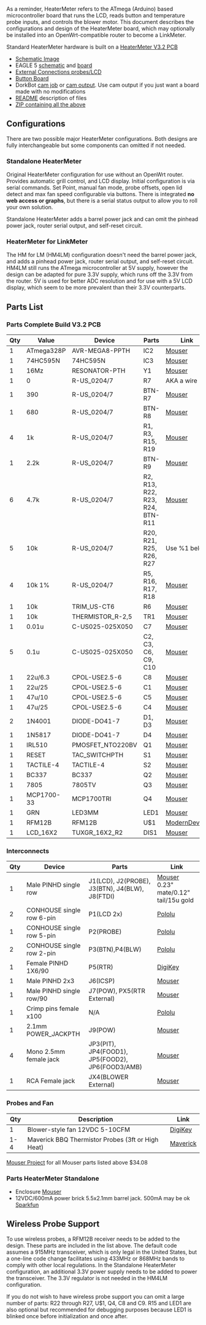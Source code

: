 As a reminder, HeaterMeter refers to the ATmega (Arduino) based microcontroller board that runs the LCD, reads button and temperature probe inputs, and controls the blower motor. This document describes the configurations and design of the HeaterMeter board, which may optionally be installed into an OpenWrt-compatible router to become a LinkMeter.

Standard HeaterMeter hardware is built on a [HeaterMeter V3.2 PCB](http://capnbry.net/linkmeter/pcb/hm-3.2/)

* [Schematic Image](http://capnbry.net/linkmeter/pcb/hm-3.2/LinkMeterHM.png)
* EAGLE 5 [schematic](http://capnbry.net/linkmeter/pcb/hm-3.2/LinkMeterHM.sch) and [board](http://capnbry.net/linkmeter/pcb/hm-3.2/LinkMeterHM.brd)
* [External Connections probes/LCD](http://capnbry.net/linkmeter/pcb/hm-3.2/LinkMeterHM-External.png)
* [Button Board](http://capnbry.net/linkmeter/pcb/hm-3.2/LinkMeterHM-Button.png)
* DorkBot [cam job](http://capnbry.net/linkmeter/pcb/hm-3.2/LinkMeter-Dorkbot.cam) or [cam output](http://capnbry.net/linkmeter/pcb/hm-3.1/LinkMeterHM-V3.2-DorkBot.zip). Use cam output if you just want a board made with no modifications
* [README](http://capnbry.net/linkmeter/pcb/hm-3.1/README-V3.2.txt) description of files
* [ZIP containing all the above](http://capnbry.net/linkmeter/pcb/hm-3.1/hm-3.2.zip)

## Configurations 

There are two possible major HeaterMeter configurations.  Both designs are fully interchangeable but some components can omitted if not needed.

### Standalone HeaterMeter

Original HeaterMeter configuration for use without an OpenWrt router. Provides automatic grill control, and LCD display. Initial configuration is via serial commands. Set Point, manual fan mode, probe offsets, open lid detect and max fan speed configurable via buttons. There is integrated **no web access or graphs**, but there is a serial status output to allow you to roll your own solution.

Standalone HeaterMeter adds a barrel power jack and can omit the pinhead power jack, router serial output, and self-reset circuit.

### HeaterMeter for LinkMeter

The HM for LM (HM4LM) configuration doesn't need the barrel power jack, and adds a pinhead power jack, router serial output, and self-reset circuit. HM4LM still runs the ATmega microcontroller at 5V supply, however the design can be adapted for pure 3.3V supply, which runs off the 3.3V from the router. 5V is used for better ADC resolution and for use with a 5V LCD display, which seem to be more prevalent than their 3.3V counterparts.

## Parts List

### Parts Complete Build V3.2 PCB

|Qty|Value     |Device                |Parts|Link|
|---|----------|----------------------|-----|----|
1  |ATmega328P|AVR-MEGA8-PPTH        |IC2|[Mouser](http://www.mouser.com/Search/ProductDetail.aspx?R=ATMEGA328P-PUvirtualkey55650000virtualkey556-ATMEGA328P-PU)
1  |74HC595N  |74HC595N              |IC3|[Mouser](http://www.mouser.com/Search/ProductDetail.aspx?R=SN74HC595Nvirtualkey59500000virtualkey595-SN74HC595N)
1  |16Mz      |RESONATOR-PTH         |Y1|[Mouser](http://www.mouser.com/Search/ProductDetail.aspx?R=AWCR-16.00MDvirtualkey52750000virtualkey815-AWCR-16.00MD)
1  |0         |R-US_0204/7           |R7|AKA a wire
1  |390       |R-US_0204/7           |BTN-R7|[Mouser](http://www.mouser.com/Search/ProductDetail.aspx?R=MF1%2f4DC3900Fvirtualkey66000000virtualkey660-MF1%2f4DC3900F)
1  |680       |R-US_0204/7           |BTN-R8|[Mouser](http://www.mouser.com/ProductDetail/KOA-Speer/MF1-4DC6800F/?qs=sGAEpiMZZMu61qfTUdNhG0RUkTLGOdTMWpMLGFKzzSg%3d)
4  |1k        |R-US_0204/7           |R1, R3, R15, R19|[Mouser](http://www.mouser.com/Search/ProductDetail.aspx?R=MF1%2f4DC1001Fvirtualkey66000000virtualkey660-MF1%2f4DC1001F)
1  |2.2k      |R-US_0204/7           |BTN-R9|[Mouser](http://www.mouser.com/ProductDetail/KOA-Speer/MF1-4DC2201F/?qs=sGAEpiMZZMu61qfTUdNhG2r2Nmyl%2fOMiJPrwMFCn50I%3d)
6  |4.7k      |R-US_0204/7           |R2, R13, R22, R23, R24, BTN-R11|[Mouser](http://www.mouser.com/Search/ProductDetail.aspx?R=MF1%2f4DC4701Fvirtualkey66000000virtualkey660-MF1%2f4DC4701F)
5  |10k       |R-US_0204/7           |R20, R21, R25, R26, R27|Use %1 below
4  |10k 1%    |R-US_0204/7           |R5, R16, R17, R18|[Mouser](http://www.mouser.com/Search/ProductDetail.aspx?R=MF1%2f4DC1002Fvirtualkey66000000virtualkey660-MF1%2f4DC1002F)
1  |10k       |TRIM_US-CT6           |R6|[Mouser](http://www.mouser.com/Search/ProductDetail.aspx?R=T73YE103KT20virtualkey61330000virtualkey72-T70YE-10K)
1  |10k       |THERMISTOR_R-2,5      |TR1|[Mouser](http://www.mouser.com/Search/ProductDetail.aspx?R=NTCLE203E3103FB0virtualkey59420000virtualkey594-2381-640-55103)
1  |0.01u     |C-US025-025X050       |C7|[Mouser](http://www.mouser.com/Search/ProductDetail.aspx?R=K103K15X7RF53L2virtualkey59420000virtualkey594-K103K15X7RF53L2)
5  |0.1u      |C-US025-025X050       |C2, C3, C6, C9, C10|[Mouser](http://www.mouser.com/Search/ProductDetail.aspx?R=K104K15X7RF53L2virtualkey59420000virtualkey594-K104K15X7RF53L2)
1  |22u/6.3   |CPOL-USE2.5-6         |C8|[Mouser](http://www.mouser.com/ProductDetail/Nichicon/USA0J220MDD/?qs=62ecY7oL%252bWMOv1D%2fKxxjwQ%3d%3d)
1  |22u/25    |CPOL-USE2.5-6         |C1|[Mouser](http://www.mouser.com/Search/ProductDetail.aspx?R=UPW1E220MDD6virtualkey64700000virtualkey647-UPW1E220MDD6)
1  |47u/10   |CPOL-USE2.5-6          |C5|[Mouser](http://www.mouser.com/Search/ProductDetail.aspx?R=UHC1A470MDDvirtualkey64700000virtualkey647-UHC1A470MDD)
1  |47u/25   |CPOL-USE2.5-6          |C4|[Mouser](http://www.mouser.com/Search/ProductDetail.aspx?R=UHC1E470MDDvirtualkey64700000virtualkey647-UHC1E470MDD)
2  |1N4001    |DIODE-DO41-7          |D1, D3|[Mouser](http://www.mouser.com/Search/ProductDetail.aspx?R=1N4001GP-E3%2f73virtualkey61370000virtualkey625-1N4001GP-E3%2f73)
1  |1N5817    |DIODE-DO41-7          |D4|[Mouser](http://www.mouser.com/Search/ProductDetail.aspx?R=VS-1N5817virtualkey61370000virtualkey844-1N5817)
1  |IRL510    |PMOSFET_NTO220BV      |Q1|[Mouser](http://www.mouser.com/Search/ProductDetail.aspx?R=FDP7030BLvirtualkey51210000virtualkey512-FDP7030BL)
1  |RESET     |TAC_SWITCHPTH         |S1|[Mouser](http://www.mouser.com/ProductDetail/Mountain-Switch/101-TS6111T1602-EV/?qs=tOxFRg%2fqIe3Emt9e4hH6fA%3d%3d)
1  |TACTILE-4 |TACTILE-4             |S2|[Mouser](http://www.mouser.com/ProductDetail/ALPS/SKQUAAA010/?qs=oKW7zmyQiO62qWuFl5QVBw%3d%3d)
1  |BC337     |BC337                 |Q2|[Mouser](http://www.mouser.com/Search/ProductDetail.aspx?R=BC33725BUvirtualkey51210000virtualkey512-BC33725BU)
1  |7805      |7805TV                |Q3|[Mouser](http://www.mouser.com/Search/ProductDetail.aspx?R=KA7805AETUvirtualkey51210000virtualkey512-KA7805AETU)
1  |MCP1700-33|MCP1700TRI            |Q4|[Mouser](http://www.mouser.com/Search/ProductDetail.aspx?R=MCP1700-3302E%2fTOvirtualkey57940000virtualkey579-MCP1700-3302E%2fTO)
1  |GRN       |LED3MM                |LED1|[Mouser](http://www.mouser.com/Search/ProductDetail.aspx?R=WP7104GDvirtualkey60400000virtualkey604-WP7104GD)
1  |RFM12B    |RFM12B                |U$1|[ModernDevice](http://shop.moderndevice.com/products/rfm12b-radio)
1  |LCD_16X2  |TUXGR_16X2_R2         |DIS1|[Mouser](http://www.mouser.com/Search/ProductDetail.aspx?R=NHD-0216K1Z-NSW-FBW-Lvirtualkey66010000virtualkey763-0216K1Z-NSW-FBW)

### Interconnects

|Qty|Device                |Parts|Link|
|---|----------------------|-----|----|
1  |Male PINHD single row       |J1(LCD), J2(PROBE), J3(BTN), J4(BLW), J8(FTDI) |[Mouser](http://www.mouser.com/ProductDetail/FCI/68001-236HLF/?qs=sGAEpiMZZMtsLRyDR9nM14Vjyw4ze%252bjt57BsII4P7vM%3d) 0.23" mate/0.12" tail/15u gold
2  |CONHOUSE single row 6-pin |P1(LCD 2x)|[Pololu](http://www.pololu.com/catalog/product/1905)
1  |CONHOUSE single row 5-pin |P2(PROBE)|[Pololu](http://www.pololu.com/catalog/product/1904)
2  |CONHOUSE single row 2-pin |P3(BTN),P4(BLW)|[Pololu](http://www.pololu.com/catalog/product/1901)
1  |Female PINHD 1X6/90       |P5(RTR)|[DigiKey](http://search.digikey.com/us/en/products/PPTC051LGBN-RC/S5441-ND/775899)
1  |Male PINHD 2x3             |J6(ICSP)|[Mouser](http://www.mouser.com/ProductDetail/3M/961206-6404-AR/?qs=A%252btsDZJT%252bi%2ft%2f4aaelvU3g%3d%3d)
1  |Male PINHD single row/90   |J7(POW), PX5(RTR External)|[Mouser](http://www.mouser.com/Search/ProductDetail.aspx?R=68016-236HLFvirtualkey64910000virtualkey649-68016-236HLF)
1  | Crimp pins female x100     | N/A | [Pololu](http://www.pololu.com/catalog/product/1930)
1  |2.1mm POWER_JACKPTH         |J9(POW)|[Mouser](http://www.mouser.com/ProductDetail/Kobiconn/163-7620-E/?qs=8xMK%252bwDsXhcfMNb%2fYnnwLQ%3d%3d)
4  |Mono 2.5mm female jack      |JP3(PIT), JP4(FOOD1), JP5(FOOD2), JP6(FOOD3/AMB)|[Mouser](http://www.mouser.com/Search/ProductDetail.aspx?R=161-0250-Evirtualkey11180000virtualkey161-0250-E)
1  |RCA Female jack             |JX4(BLOWER External)|[Mouser](http://www.mouser.com/ProductDetail/Kobiconn/161-2052/?qs=sGAEpiMZZMvlX3nhDDO4AKpXrDFhuRMhW4e%252blHGol2Q%3d)

### Probes and Fan
|Qty|Description|Link|
|---|-----------|----|
1 | Blower-style fan 12VDC 5-10CFM | [DigiKey](http://search.digikey.com/us/en/products/BFB0612H/603-1117-ND/1014448)
1-4 | Maverick BBQ Thermistor Probes (3ft or High Heat) | [Maverick](http://www.maverickhousewares.com/parts_and_service.htm)

[Mouser Project](http://www.mouser.com:80/ProjectManager/ProjectDetail.aspx?AccessID=675aef15ec) for all Mouser parts listed above $34.08

### Parts HeaterMeter Standalone

* Enclosure [Mouser](https://www.mouser.com/Search/ProductDetail.aspx?R=131-GRAYvirtualkey63500000virtualkey635-131-G)
* 12VDC/600mA power brick 5.5x2.1mm barrel jack. 500mA may be ok [Sparkfun](http://www.sparkfun.com/products/9442)

## Wireless Probe Support

To use wireless probes, a RFM12B receiver needs to be added to the design. These parts are included in the list above. The default code assumes a 915MHz transceiver, which is only legal in the United States, but a one-line code change facilitates using 433MHz or 868MHz bands to comply with other local regulations. In the Standalone HeaterMeter configuration, an additional 3.3V power supply needs to be added to power the transceiver. The 3.3V regulator is not needed in the HM4LM configuration.

If you do not wish to have wireless probe support you can omit a large number of parts: R22 through R27, U$1, Q4, C8 and C9. R15 and LED1 are also optional but recommended for debugging purposes because LED1 is blinked once before initialization and once after.